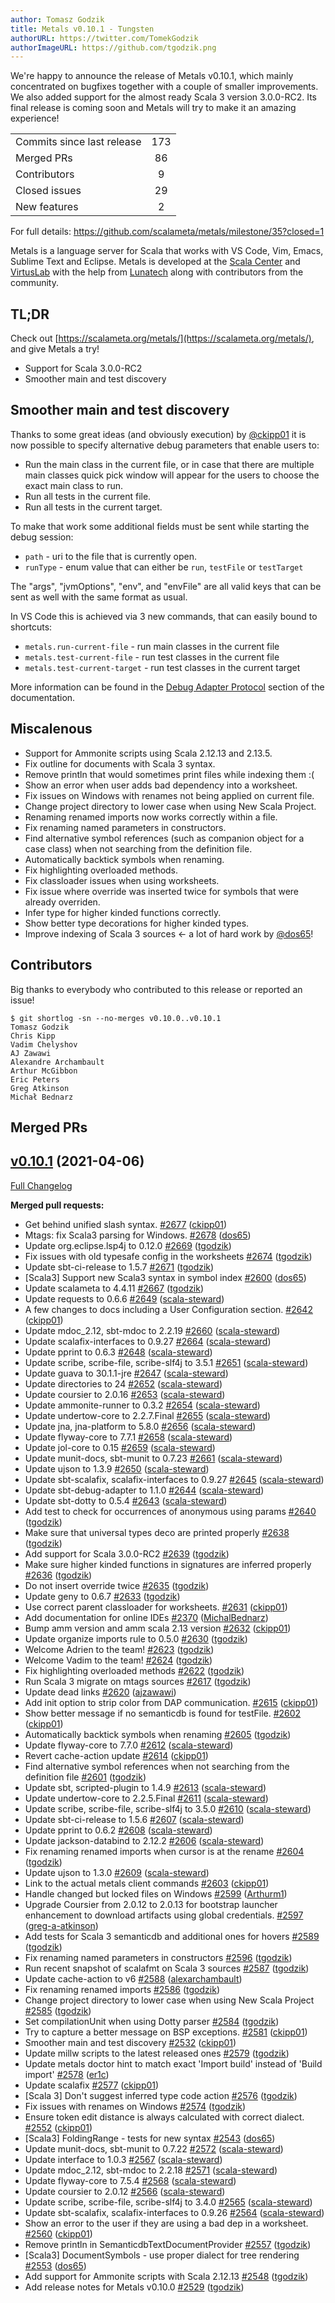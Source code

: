 ```yaml
---
author: Tomasz Godzik
title: Metals v0.10.1 - Tungsten
authorURL: https://twitter.com/TomekGodzik
authorImageURL: https://github.com/tgodzik.png
---
```


We're happy to announce the release of Metals v0.10.1, which mainly concentrated
on bugfixes together with a couple of smaller improvements. We also added
support for the almost ready Scala 3 version 3.0.0-RC2. Its final release is
coming soon and Metals will try to make it an amazing experience!

<table>
<tbody>
  <tr>
    <td>Commits since last release</td>
    <td align="center">173</td>
  </tr>
  <tr>
    <td>Merged PRs</td>
    <td align="center">86</td>
  </tr>
    <tr>
    <td>Contributors</td>
    <td align="center">9</td>
  </tr>
  <tr>
    <td>Closed issues</td>
    <td align="center">29</td>
  </tr>
  <tr>
    <td>New features</td>
    <td align="center">2</td>
  </tr>
</tbody>
</table>

For full details: https://github.com/scalameta/metals/milestone/35?closed=1

Metals is a language server for Scala that works with VS Code, Vim, Emacs,
Sublime Text and Eclipse. Metals is developed at the
[Scala Center](https://scala.epfl.ch/) and [VirtusLab](https://virtuslab.com)
with the help from [Lunatech](https://lunatech.com) along with contributors from
the community.

## TL;DR

Check out [https://scalameta.org/metals/](https://scalameta.org/metals/), and
give Metals a try!

- Support for Scala 3.0.0-RC2
- Smoother main and test discovery

## Smoother main and test discovery

Thanks to some great ideas (and obviously execution) by
[@ckipp01](https://github.com/ckipp01) it is now possible to specify alternative
debug parameters that enable users to:

- Run the main class in the current file, or in case that there are multiple
  main classes quick pick window will appear for the users to choose the exact
  main class to run.
- Run all tests in the current file.
- Run all tests in the current target.

To make that work some additional fields must be sent while starting the debug
session:

- `path` - uri to the file that is currently open.
- `runType` - enum value that can either be `run`, `testFile` or `testTarget`

The "args", "jvmOptions", "env", and "envFile" are all valid keys that can be
sent as well with the same format as usual.

In VS Code this is achieved via 3 new commands, that can easily bound to
shortcuts:

- `metals.run-current-file` - run main classes in the current file
- `metals.test-current-file` - run test classes in the current file
- `metals.test-current-target` - run test classes in the current target

More information can be found in the
[Debug Adapter Protocol](https://scalameta.org/metals/docs/integrations/debug-adapter-protocol.html#how-to-add-support-for-debugging-in-my-editor)
section of the documentation.

## Miscalenous

- Support for Ammonite scripts using Scala 2.12.13 and 2.13.5.
- Fix outline for documents with Scala 3 syntax.
- Remove println that would sometimes print files while indexing them :(
- Show an error when user adds bad dependency into a worksheet.
- Fix issues on Windows with renames not being applied on current file.
- Change project directory to lower case when using New Scala Project.
- Renaming renamed imports now works correctly within a file.
- Fix renaming named parameters in constructors.
- Find alternative symbol references (such as companion object for a case class)
  when not searching from the definition file.
- Automatically backtick symbols when renaming.
- Fix highlighting overloaded methods.
- Fix classloader issues when using worksheets.
- Fix issue where override was inserted twice for symbols that were already
  overriden.
- Infer type for higher kinded functions correctly.
- Show better type decorations for higher kinded types.
- Improve indexing of Scala 3 sources <- a lot of hard work by
  [@dos65](https://github.com/dos65)!

## Contributors

Big thanks to everybody who contributed to this release or reported an issue!

```
$ git shortlog -sn --no-merges v0.10.0..v0.10.1
Tomasz Godzik
Chris Kipp
Vadim Chelyshov
AJ Zawawi
Alexandre Archambault
Arthur McGibbon
Eric Peters
Greg Atkinson
Michał Bednarz
```

## Merged PRs

## [v0.10.1](https://github.com/scalameta/metals/tree/v0.10.1) (2021-04-06)

[Full Changelog](https://github.com/scalameta/metals/compare/v0.10.0...v0.10.1)

**Merged pull requests:**

- Get behind unified slash syntax.
  [\#2677](https://github.com/scalameta/metals/pull/2677)
  ([ckipp01](https://github.com/ckipp01))
- Mtags: fix Scala3 parsing for Windows.
  [\#2678](https://github.com/scalameta/metals/pull/2678)
  ([dos65](https://github.com/dos65))
- Update org.eclipse.lsp4j to 0.12.0
  [\#2669](https://github.com/scalameta/metals/pull/2669)
  ([tgodzik](https://github.com/tgodzik))
- Fix issues with old typesafe config in the worksheets
  [\#2674](https://github.com/scalameta/metals/pull/2674)
  ([tgodzik](https://github.com/tgodzik))
- Update sbt-ci-release to 1.5.7
  [\#2671](https://github.com/scalameta/metals/pull/2671)
  ([tgodzik](https://github.com/tgodzik))
- [Scala3] Support new Scala3 syntax in symbol index
  [\#2600](https://github.com/scalameta/metals/pull/2600)
  ([dos65](https://github.com/dos65))
- Update scalameta to 4.4.11
  [\#2667](https://github.com/scalameta/metals/pull/2667)
  ([tgodzik](https://github.com/tgodzik))
- Update requests to 0.6.6
  [\#2649](https://github.com/scalameta/metals/pull/2649)
  ([scala-steward](https://github.com/scala-steward))
- A few changes to docs including a User Configuration section.
  [\#2642](https://github.com/scalameta/metals/pull/2642)
  ([ckipp01](https://github.com/ckipp01))
- Update mdoc_2.12, sbt-mdoc to 2.2.19
  [\#2660](https://github.com/scalameta/metals/pull/2660)
  ([scala-steward](https://github.com/scala-steward))
- Update scalafix-interfaces to 0.9.27
  [\#2664](https://github.com/scalameta/metals/pull/2664)
  ([scala-steward](https://github.com/scala-steward))
- Update pprint to 0.6.3 [\#2648](https://github.com/scalameta/metals/pull/2648)
  ([scala-steward](https://github.com/scala-steward))
- Update scribe, scribe-file, scribe-slf4j to 3.5.1
  [\#2651](https://github.com/scalameta/metals/pull/2651)
  ([scala-steward](https://github.com/scala-steward))
- Update guava to 30.1.1-jre
  [\#2647](https://github.com/scalameta/metals/pull/2647)
  ([scala-steward](https://github.com/scala-steward))
- Update directories to 24
  [\#2652](https://github.com/scalameta/metals/pull/2652)
  ([scala-steward](https://github.com/scala-steward))
- Update coursier to 2.0.16
  [\#2653](https://github.com/scalameta/metals/pull/2653)
  ([scala-steward](https://github.com/scala-steward))
- Update ammonite-runner to 0.3.2
  [\#2654](https://github.com/scalameta/metals/pull/2654)
  ([scala-steward](https://github.com/scala-steward))
- Update undertow-core to 2.2.7.Final
  [\#2655](https://github.com/scalameta/metals/pull/2655)
  ([scala-steward](https://github.com/scala-steward))
- Update jna, jna-platform to 5.8.0
  [\#2656](https://github.com/scalameta/metals/pull/2656)
  ([scala-steward](https://github.com/scala-steward))
- Update flyway-core to 7.7.1
  [\#2658](https://github.com/scalameta/metals/pull/2658)
  ([scala-steward](https://github.com/scala-steward))
- Update jol-core to 0.15
  [\#2659](https://github.com/scalameta/metals/pull/2659)
  ([scala-steward](https://github.com/scala-steward))
- Update munit-docs, sbt-munit to 0.7.23
  [\#2661](https://github.com/scalameta/metals/pull/2661)
  ([scala-steward](https://github.com/scala-steward))
- Update ujson to 1.3.9 [\#2650](https://github.com/scalameta/metals/pull/2650)
  ([scala-steward](https://github.com/scala-steward))
- Update sbt-scalafix, scalafix-interfaces to 0.9.27
  [\#2645](https://github.com/scalameta/metals/pull/2645)
  ([scala-steward](https://github.com/scala-steward))
- Update sbt-debug-adapter to 1.1.0
  [\#2644](https://github.com/scalameta/metals/pull/2644)
  ([scala-steward](https://github.com/scala-steward))
- Update sbt-dotty to 0.5.4
  [\#2643](https://github.com/scalameta/metals/pull/2643)
  ([scala-steward](https://github.com/scala-steward))
- Add test to check for occurrences of anonymous using params
  [\#2640](https://github.com/scalameta/metals/pull/2640)
  ([tgodzik](https://github.com/tgodzik))
- Make sure that universal types deco are printed properly
  [\#2638](https://github.com/scalameta/metals/pull/2638)
  ([tgodzik](https://github.com/tgodzik))
- Add support for Scala 3.0.0-RC2
  [\#2639](https://github.com/scalameta/metals/pull/2639)
  ([tgodzik](https://github.com/tgodzik))
- Make sure higher kinded functions in signatures are inferred properly
  [\#2636](https://github.com/scalameta/metals/pull/2636)
  ([tgodzik](https://github.com/tgodzik))
- Do not insert override twice
  [\#2635](https://github.com/scalameta/metals/pull/2635)
  ([tgodzik](https://github.com/tgodzik))
- Update geny to 0.6.7 [\#2633](https://github.com/scalameta/metals/pull/2633)
  ([tgodzik](https://github.com/tgodzik))
- Use correct parent classloader for worksheets.
  [\#2631](https://github.com/scalameta/metals/pull/2631)
  ([ckipp01](https://github.com/ckipp01))
- Add documentation for online IDEs
  [\#2370](https://github.com/scalameta/metals/pull/2370)
  ([MichalBednarz](https://github.com/MichalBednarz))
- Bump amm version and amm scala 2.13 version
  [\#2632](https://github.com/scalameta/metals/pull/2632)
  ([ckipp01](https://github.com/ckipp01))
- Update organize imports rule to 0.5.0
  [\#2630](https://github.com/scalameta/metals/pull/2630)
  ([tgodzik](https://github.com/tgodzik))
- Welcome Adrien to the team!
  [\#2623](https://github.com/scalameta/metals/pull/2623)
  ([tgodzik](https://github.com/tgodzik))
- Welcome Vadim to the team!
  [\#2624](https://github.com/scalameta/metals/pull/2624)
  ([tgodzik](https://github.com/tgodzik))
- Fix highlighting overloaded methods
  [\#2622](https://github.com/scalameta/metals/pull/2622)
  ([tgodzik](https://github.com/tgodzik))
- Run Scala 3 migrate on mtags sources
  [\#2617](https://github.com/scalameta/metals/pull/2617)
  ([tgodzik](https://github.com/tgodzik))
- Update dead links [\#2620](https://github.com/scalameta/metals/pull/2620)
  ([ajzawawi](https://github.com/ajzawawi))
- Add init option to strip color from DAP communication.
  [\#2615](https://github.com/scalameta/metals/pull/2615)
  ([ckipp01](https://github.com/ckipp01))
- Show better message if no semanticdb is found for testFile.
  [\#2602](https://github.com/scalameta/metals/pull/2602)
  ([ckipp01](https://github.com/ckipp01))
- Automatically backtick symbols when renaming
  [\#2605](https://github.com/scalameta/metals/pull/2605)
  ([tgodzik](https://github.com/tgodzik))
- Update flyway-core to 7.7.0
  [\#2612](https://github.com/scalameta/metals/pull/2612)
  ([scala-steward](https://github.com/scala-steward))
- Revert cache-action update
  [\#2614](https://github.com/scalameta/metals/pull/2614)
  ([ckipp01](https://github.com/ckipp01))
- Find alternative symbol references when not searching from the definition file
  [\#2601](https://github.com/scalameta/metals/pull/2601)
  ([tgodzik](https://github.com/tgodzik))
- Update sbt, scripted-plugin to 1.4.9
  [\#2613](https://github.com/scalameta/metals/pull/2613)
  ([scala-steward](https://github.com/scala-steward))
- Update undertow-core to 2.2.5.Final
  [\#2611](https://github.com/scalameta/metals/pull/2611)
  ([scala-steward](https://github.com/scala-steward))
- Update scribe, scribe-file, scribe-slf4j to 3.5.0
  [\#2610](https://github.com/scalameta/metals/pull/2610)
  ([scala-steward](https://github.com/scala-steward))
- Update sbt-ci-release to 1.5.6
  [\#2607](https://github.com/scalameta/metals/pull/2607)
  ([scala-steward](https://github.com/scala-steward))
- Update pprint to 0.6.2 [\#2608](https://github.com/scalameta/metals/pull/2608)
  ([scala-steward](https://github.com/scala-steward))
- Update jackson-databind to 2.12.2
  [\#2606](https://github.com/scalameta/metals/pull/2606)
  ([scala-steward](https://github.com/scala-steward))
- Fix renaming renamed imports when cursor is at the rename
  [\#2604](https://github.com/scalameta/metals/pull/2604)
  ([tgodzik](https://github.com/tgodzik))
- Update ujson to 1.3.0 [\#2609](https://github.com/scalameta/metals/pull/2609)
  ([scala-steward](https://github.com/scala-steward))
- Link to the actual metals client commands
  [\#2603](https://github.com/scalameta/metals/pull/2603)
  ([ckipp01](https://github.com/ckipp01))
- Handle changed but locked files on Windows
  [\#2599](https://github.com/scalameta/metals/pull/2599)
  ([Arthurm1](https://github.com/Arthurm1))
- Upgrade Coursier from 2.0.12 to 2.0.13 for bootstrap launcher enhancement to
  download artifacts using global credentials.
  [\#2597](https://github.com/scalameta/metals/pull/2597)
  ([greg-a-atkinson](https://github.com/greg-a-atkinson))
- Add tests for Scala 3 semanticdb and additional ones for hovers
  [\#2589](https://github.com/scalameta/metals/pull/2589)
  ([tgodzik](https://github.com/tgodzik))
- Fix renaming named parameters in constructors
  [\#2596](https://github.com/scalameta/metals/pull/2596)
  ([tgodzik](https://github.com/tgodzik))
- Run recent snapshot of scalafmt on Scala 3 sources
  [\#2587](https://github.com/scalameta/metals/pull/2587)
  ([tgodzik](https://github.com/tgodzik))
- Update cache-action to v6
  [\#2588](https://github.com/scalameta/metals/pull/2588)
  ([alexarchambault](https://github.com/alexarchambault))
- Fix renaming renamed imports
  [\#2586](https://github.com/scalameta/metals/pull/2586)
  ([tgodzik](https://github.com/tgodzik))
- Change project directory to lower case when using New Scala Project
  [\#2585](https://github.com/scalameta/metals/pull/2585)
  ([tgodzik](https://github.com/tgodzik))
- Set compilationUnit when using Dotty parser
  [\#2584](https://github.com/scalameta/metals/pull/2584)
  ([tgodzik](https://github.com/tgodzik))
- Try to capture a better message on BSP exceptions.
  [\#2581](https://github.com/scalameta/metals/pull/2581)
  ([ckipp01](https://github.com/ckipp01))
- Smoother main and test discovery
  [\#2532](https://github.com/scalameta/metals/pull/2532)
  ([ckipp01](https://github.com/ckipp01))
- Update millw scripts to the latest released ones
  [\#2579](https://github.com/scalameta/metals/pull/2579)
  ([tgodzik](https://github.com/tgodzik))
- Update metals doctor hint to match exact 'Import build' instead of 'Build
  import' [\#2578](https://github.com/scalameta/metals/pull/2578)
  ([er1c](https://github.com/er1c))
- Update scalafix [\#2577](https://github.com/scalameta/metals/pull/2577)
  ([ckipp01](https://github.com/ckipp01))
- [Scala 3] Don't suggest inferred type code action
  [\#2576](https://github.com/scalameta/metals/pull/2576)
  ([tgodzik](https://github.com/tgodzik))
- Fix issues with renames on Windows
  [\#2574](https://github.com/scalameta/metals/pull/2574)
  ([tgodzik](https://github.com/tgodzik))
- Ensure token edit distance is always calculated with correct dialect.
  [\#2552](https://github.com/scalameta/metals/pull/2552)
  ([ckipp01](https://github.com/ckipp01))
- [Scala3] FoldingRange - tests for new syntax
  [\#2543](https://github.com/scalameta/metals/pull/2543)
  ([dos65](https://github.com/dos65))
- Update munit-docs, sbt-munit to 0.7.22
  [\#2572](https://github.com/scalameta/metals/pull/2572)
  ([scala-steward](https://github.com/scala-steward))
- Update interface to 1.0.3
  [\#2567](https://github.com/scalameta/metals/pull/2567)
  ([scala-steward](https://github.com/scala-steward))
- Update mdoc_2.12, sbt-mdoc to 2.2.18
  [\#2571](https://github.com/scalameta/metals/pull/2571)
  ([scala-steward](https://github.com/scala-steward))
- Update flyway-core to 7.5.4
  [\#2568](https://github.com/scalameta/metals/pull/2568)
  ([scala-steward](https://github.com/scala-steward))
- Update coursier to 2.0.12
  [\#2566](https://github.com/scalameta/metals/pull/2566)
  ([scala-steward](https://github.com/scala-steward))
- Update scribe, scribe-file, scribe-slf4j to 3.4.0
  [\#2565](https://github.com/scalameta/metals/pull/2565)
  ([scala-steward](https://github.com/scala-steward))
- Update sbt-scalafix, scalafix-interfaces to 0.9.26
  [\#2564](https://github.com/scalameta/metals/pull/2564)
  ([scala-steward](https://github.com/scala-steward))
- Show an error to the user if they are using a bad dep in a worksheet.
  [\#2560](https://github.com/scalameta/metals/pull/2560)
  ([ckipp01](https://github.com/ckipp01))
- Remove println in SemanticdbTextDocumentProvider
  [\#2557](https://github.com/scalameta/metals/pull/2557)
  ([tgodzik](https://github.com/tgodzik))
- [Scala3] DocumentSymbols - use proper dialect for tree rendering
  [\#2553](https://github.com/scalameta/metals/pull/2553)
  ([dos65](https://github.com/dos65))
- Add support for Ammonite scripts with Scala 2.12.13
  [\#2548](https://github.com/scalameta/metals/pull/2548)
  ([tgodzik](https://github.com/tgodzik))
- Add release notes for Metals v0.10.0
  [\#2529](https://github.com/scalameta/metals/pull/2529)
  ([tgodzik](https://github.com/tgodzik))

